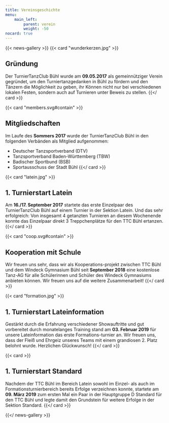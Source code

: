 ```yaml
---
title: Vereinsgeschichte
menu:
    main_left:
        parent: verein
        weight: -50
nocard: true
---
```


{{< news-gallery >}}
{{< card "wunderkerzen.jpg" >}}
## Gründung

Der TurnierTanzClub Bühl wurde am **09.05.2017** als gemeinnütziger Verein gegründet, um den Turniertanzgedanken in Bühl zu fördern und den Tänzern die Möglichkeit zu geben, ihr Können nicht nur bei verschiedenen lokalen Festen, sondern auch auf Turnieren unter Beweis zu stellen.
{{</ card >}}

{{< card "members.svg#contain" >}}
## Mitgliedschaften

Im Laufe des **Sommers 2017** wurde der TurnierTanzClub Bühl in den folgenden Verbänden als Mitglied aufgenommen:

- Deutscher Tanzsportverband (DTV)
- Tanzsportverband Baden-Württemberg (TBW)
- Badischer Sportbund (BSB)
- Sportausschuss der Stadt Bühl
{{</ card >}}

{{< card "latein.jpg" >}}
## 1. Turnierstart Latein

Am **16./17. September 2017** startete das erste Einzelpaar des TurnierTanzClub Bühl auf einem Turnier in der Sektion Latein. 
Und das sehr erfolgreich: Von insgesamt 4 getanzten Turnieren an diesem Wochenende konnte das Einzelpaar direkt 3 Treppchenplätze für den TTC Bühl ertanzen. 
{{</ card >}}

{{< card "coop.svg#contain" >}}
## Kooperation mit Schule

Wir freuen uns sehr, dass wir als Kooperations-projekt zwischen TTC Bühl und dem Windeck Gymnasium Bühl seit **September 2018** eine kostenlose Tanz-AG für alle Schülerinnen und Schüler des Windeck Gymnasiums anbieten können. Wir freuen uns auf die weitere Zusammenarbeit!
{{</ card >}}

{{< card "formation.jpg" >}}
## 1. Turnierstart Lateinformation

Gestärkt durch die Erfahrung verschiedener Showauftritte und gut vorbereitet durch monatelanges Training stand am **03. Februar 2019** für unsere Lateinformation das erste Formations-turnier an. Wir freuen uns, dass der Fleiß und Ehrgeiz unseres Teams mit einem grandiosen 2. Platz belohnt wurde. Herzlichen Glückwunsch!
{{</ card >}}

{{< card >}}
## 1. Turnierstart Standard

Nachdem der TTC Bühl im Bereich Latein sowohl im Einzel- als auch im Formationsturnierbereich bereits Erfolge verzeichnen konnte,  startete am **09. März 2019** zum ersten Mal ein Paar in der Hauptgruppe D Standard für den TTC Bühl und legte damit den Grundstein für weitere Erfolge in der Sektion Standard.
{{</ card >}}

{{</ news-gallery >}}